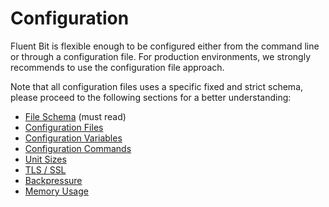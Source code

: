# Configuration

Fluent Bit is flexible enough to be configured either from the command line or through a configuration file. For production environments, we strongly recommends to use the configuration file approach.

Note that all configuration files uses a specific fixed and strict schema, please proceed to the following sections for a better understanding:

* [File Schema](schema.md) \(must read\)
* [Configuration Files](file.md)
* [Configuration Variables](variables.md)
* [Configuration Commands](commands.md)
* [Unit Sizes](unit_sizes.md)
* [TLS / SSL](tls_ssl.md)
* [Backpressure](backpressure.md)
* [Memory Usage](memory_usage.md)


